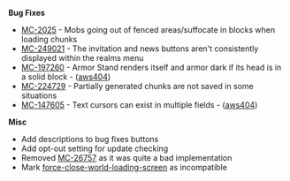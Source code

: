 **Bug Fixes**

- [MC-2025](https://bugs.mojang.com/browse/MC-2025) - Mobs going out of fenced areas/suffocate in blocks when loading chunks
- [MC-249021](https://bugs.mojang.com/browse/MC-249021) - The invitation and news buttons aren't consistently displayed within the realms menu
- [MC-197260](https://bugs.mojang.com/browse/MC-197260) - Armor Stand renders itself and armor dark if its head is in a solid block - ([aws404](https://github.com/aws404))
- [MC-224729](https://bugs.mojang.com/browse/MC-224729) - Partially generated chunks are not saved in some situations
- [MC-147605](https://bugs.mojang.com/browse/MC-147605) - Text cursors can exist in multiple fields - ([aws404](https://github.com/aws404))

**Misc**

- Add descriptions to bug fixes buttons
- Add opt-out setting for update checking
- Removed [MC-26757](https://bugs.mojang.com/browse/MC-26757) as it was quite a bad implementation
- Mark [force-close-world-loading-screen](https://modrinth.com/mod/forcecloseworldloadingscreen) as incompatible
